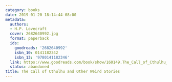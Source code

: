 ```yaml
---
category: books
date: 2019-01-20 18:14:44-08:00
metadata:
  authors:
  - H.P. Lovecraft
  cover: 2682640992.jpg
  format: paperback
  ids:
    goodreads: '2682640992'
    isbn_10: 0141182342
    isbn_13: '9780141182346'
  link: https://www.goodreads.com/book/show/160149.The_Call_of_Cthulhu_and_Other_Weird_Stories
  status: abandoned
title: The Call of Cthulhu and Other Weird Stories
---
```

